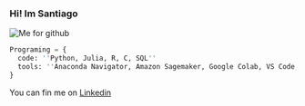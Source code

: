 ### Hi! Im Santiago

![Me for github](https://github.com/Scama99/Scama99/assets/117554261/a2e2fb98-16c1-4ff3-824c-c88d6ab170bf)

``` py
Programing = {
  code: ''Python, Julia, R, C, SQL''
  tools: ''Anaconda Navigator, Amazon Sagemaker, Google Colab, VS Code, Jupyter Notebook, R Studio''
}
```
You can fin me on [Linkedin](https://www.linkedin.com/in/santiago-escamilla-del-angel-93395627b/)
